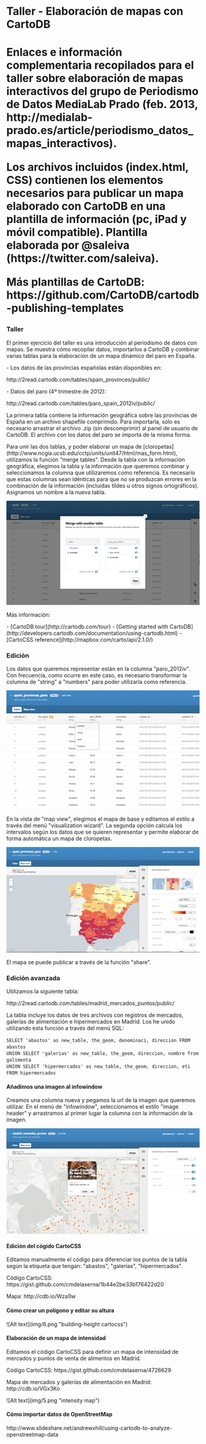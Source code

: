<h1>Taller - Elaboración de mapas con CartoDB<h1> 

<p>Enlaces e información complementaria recopilados para el taller sobre elaboración de mapas interactivos del grupo de Periodismo de Datos MediaLab Prado (feb. 2013, http://medialab-prado.es/article/periodismo_datos_mapas_interactivos).<p>

<p>Los archivos incluidos (index.html, CSS) contienen los elementos necesarios para publicar un mapa elaborado con CartoDB en una plantilla de información (pc, iPad y móvil compatible). Plantilla elaborada por @saleiva (https://twitter.com/saleiva). </p>

<p>Más plantillas de CartoDB: https://github.com/CartoDB/cartodb-publishing-templates</p>


<h3>Taller</h3>
<p>El primer ejercicio del taller es una introducción al periodismo de datos con mapas. Se muestra cómo recopilar datos, importarlos a CartoDB y combinar varias tablas para la elaboración de un mapa dinámico del paro en España.</p>

<p>- Los datos de las provincias españolas están disponibles en:</p> 
<p>http://2read.cartodb.com/tables/spain_provinces/public/</p>

<p>- Datos del paro (4º trimestre de 2012):</p> 
<p>http://2read.cartodb.com/tables/paro_spain_2012iv/public/</p>

<p>La primera tabla contiene la información geográfica sobre las provincias de España en un archivo shapefile comprimido. Para importarla, sólo es necesario arrastrar el archivo .zip (sin descomprimir) al panel de usuario de CartoDB. El archivo con los datos del paro se importa de la misma forma. </p>
<p>Para unir las dos tablas, y poder elaborar un mapa de [cloropetas](http://www.ncgia.ucsb.edu/cctp/units/unit47/html/mas_form.html), utilizamos la función "merge tables". Desde la tabla con la información geográfica, elegimos la tabla y la información que queremos combinar y seleccionamos la columna que utilizaremos como referencia. Es necesario que estas columnas sean idénticas para que no se produzcan errores en la combinación de la información (incluidas tildes u otros signos ortográficos). Asignamos un nombre a la nueva tabla.</p>  

![Alt text](img/1.png "merge tables")

<p>Más información:</p>
- [CartoDB tour](http://cartodb.com/tour)
- [Getting started with CartoDB](http://developers.cartodb.com/documentation/using-cartodb.html)
- [CartoCSS reference](http://mapbox.com/carto/api/2.1.0/)


<h3>Edición</h3>
<p>Los datos que queremos representar están en la columna "paro_2012iv". Con frecuencia, como ocurre en este caso, es necesario transformar la columna de "string" a "numbers" para poder utilizarla como referencia.</p>

![Alt text](img/2.png "edit columns")

<p>En la vista de "map view", elegimos el mapa de base y editamos el estilo a través del menú "visualization wizard". La segunda opción calcula los intervalos según los datos que se quieren representar y permite elaborar de forma automática un mapa de cloropetas. </p>

![Alt text](img/3.png "visualization wizard")

<p>El mapa se puede publicar a través de la función "share". </p>


<h3>Edición avanzada</h3>
<p>Utilizamos la siguiente tabla:</p> 
<p>http://2read.cartodb.com/tables/madrid_mercados_puntos/public/</p>

<p>La tabla incluye los datos de tres archivos con registros de mercados, galerías de alimentación e hipermercados en Madrid. Los he unido utilizando esta función a través del menú SQL: </p> 
<code>SELECT 'abastos' as new_table, the_geom, denominaci, direccion FROM abastos<br>UNION SELECT 'galerias' as new_table, the_geom, direccion, nombre from galimenta<br>UNION SELECT 'hipermercados' as new_table, the_geom, direccion, eti FROM hipermercados</code>

<h4>Añadimos una imagen al infowindow</h4>
<p>Creamos una columna nueva y pegamos la url de la imagen que queremos utilizar. En el menú de "infowindow", seleccionamos el estilo "image header" y arrastramos al primer lugar la columna con la información de la imagen. </p>

![Alt text](img/4.png "image infowindow cartocss")

<h4>Edición del cógido CartoCSS</h4>
<p>Editamos manualmente el código para diferenciar los puntos de la tabla según la etiqueta que tengan: "abastos", "galerías", "hipermercados".
<p>Código CartoCSS: https://gist.github.com/cmdelaserna/1b44e2be33b176422d20</p>
<p>Mapa: http://cdb.io/Wza1lw</p>

<h4>Cómo crear un polígono y editar su altura</h4>
![Alt text](img/6.png "building-height cartocss")

<h4>Elaboración de un mapa de intensidad</h4>
<p>Editamos el código CartoCSS para definir un mapa de intensidad de mercados y puntos de venta de alimentos en Madrid.</p>
<p>Código CartoCSS: https://gist.github.com/cmdelaserna/4726629</p>
<p>Mapa de mercados y galerías de alimentación en Madrid: http://cdb.io/VGx3Ko</p>
![Alt text](img/5.png "intensity map")

<h4>Cómo importar datos de OpenStreetMap</h4>
<p>http://www.slideshare.net/andrewxhill/using-cartodb-to-analyze-openstreetmap-data</p>
